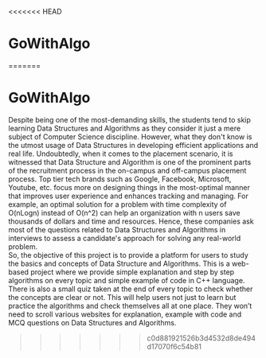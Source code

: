 <<<<<<< HEAD
# GoWithAlgo
=======
# GoWithAlgo

Despite being one of the most-demanding skills, the students tend to skip learning Data Structures and Algorithms as they consider it just a mere subject of Computer Science
discipline. However, what they don't know is the utmost usage of Data Structures in developing efficient applications and real life. Undoubtedly, when it comes to the placement
scenario, it is witnessed that Data Structure and Algorithm is one of the prominent parts of the recruitment process in the on-campus and off-campus placement process.
Top tier tech brands such as Google, Facebook, Microsoft, Youtube, etc. focus more on designing things in the most-optimal manner that improves user experience and enhances
tracking and managing. For example, an optimal solution for a problem with time complexity of O(nLogn) instead of O(n^2) can help an organization with n users save thousands 
of dollars and time and resources. Hence, these companies ask most of the questions related to Data Structures and Algorithms in interviews to assess a candidate's approach for
solving any real-world problem.
    <br> So, the objective of this project is to provide a platform for users to study the basics and concepts of Data Structure and Algorithms. This is a web-based project  where 
we provide simple explanation and step by step algorithms on every topic and simple example of code in C++ language. There is also a small quiz taken at the end of every topic to
check whether the concepts are clear or not. This will help users not just to learn but practice the algorithms and check themselves all at one place. They won’t need to scroll
various websites for explanation, example with code and MCQ questions on Data Structures and Algorithms.
>>>>>>> c0d881921526b3d4532d8de494d17070f6c54b81

